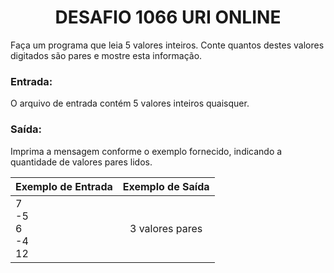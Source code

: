 <center><h1>DESAFIO 1066 URI ONLINE</h1></center>

Faça um programa que leia 5 valores inteiros. Conte quantos destes valores digitados são pares e mostre esta informação.

<h3>Entrada:</h3>

O arquivo de entrada contém 5 valores inteiros quaisquer.

<h3>Saída:</h3>

Imprima a mensagem conforme o exemplo fornecido, indicando a quantidade de valores pares lidos.



| Exemplo de Entrada               | Exemplo de Saída |
| -------------------------------- | :--------------: |
| 7<br />-5<br />6<br />-4<br />12 | 3 valores pares  |
